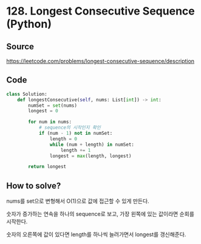 # 128. Longest Consecutive Sequence (Python)

## Source

https://leetcode.com/problems/longest-consecutive-sequence/description

## Code

```python
class Solution:
    def longestConsecutive(self, nums: List[int]) -> int:
        numSet = set(nums)
        longest = 0

        for num in nums:
            # sequence의 시작인지 확인
            if (num - 1) not in numSet:
                length = 0
                while (num + length) in numSet:
                    length += 1
                longest = max(length, longest)

        return longest
```

## How to solve?

nums를 set으로 변형해서 O(1)으로 값에 접근할 수 있게 만든다.

숫자가 증가하는 연속을 하나의 sequence로 보고, 가장 왼쪽에 있는 값이라면 순회를 시작한다.

숫자의 오른쪽에 값이 있다면 length를 하나씩 늘려가면서 longest를 갱신해준다.
